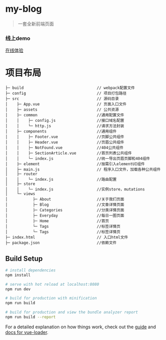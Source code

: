 # my-blog

> 一套全新前端页面

### 线上demo

[在线体验](http://vue.haoht123.com/)

# 项目布局

```
├─ build								// webpack配置文件
├─ config								// 项目打包路径
├─ src									// 源码目录
│    ├─ App.vue							// 页面入口文件
│    ├─ assets							// 公共资源
│    ├─ common							//通用配置文件
│    │    ├─ config.js					//接口域名配置
│    │    └─ http.js					//请求方法封装
│    ├─ components						//通用组件
│    │    ├─ Footer.vue					//页脚公共组件
│    │    ├─ Header.vue					//页眉公共组件
│    │    ├─ NotFound.vue				//404公共组件
│    │    ├─ SectionArticle.vue			//首页列表公共组件
│    │    └─ index.js					//统一导出页眉页脚和404组件
│    ├─ element							//按需引入elementUI组件
│    ├─ main.js							// 程序入口文件，加载各种公共组件
│    ├─ router							
│    │    └─ index.js					//路由配置
│    ├─ store							
│    │    └─ index.js					//实例store，mutations
│    └─ views
│           ├─ About					//关于我们页面
│           ├─ Blog						//文章详情页面
│           ├─ Categories				//分类详情页面
│           ├─ Everyday					//每日一图页面
│           ├─ Home						//首页
│           └─ Tags						//标签详情页
│           └─ Tags						//标签详情页
├─ index.html							// 入口html文件
├─ package.json							//依赖文件

```
## Build Setup

``` bash
# install dependencies
npm install

# serve with hot reload at localhost:8080
npm run dev

# build for production with minification
npm run build

# build for production and view the bundle analyzer report
npm run build --report
```

For a detailed explanation on how things work, check out the [guide](http://vuejs-templates.github.io/webpack/) and [docs for vue-loader](http://vuejs.github.io/vue-loader).
